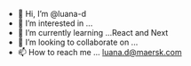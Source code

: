 - 👋 Hi, I’m @luana-d
- 👀 I’m interested in ...
- 🌱 I’m currently learning ...React and Next
- 💞️ I’m looking to collaborate on ...
- 📫 How to reach me ... luana.d@maersk.com

<!---
luana-d/luana-d is a ✨ special ✨ repository because its `README.md` (this file) appears on your GitHub profile.
You can click the Preview link to take a look at your changes.
--->

